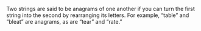 Two strings are said to be anagrams of one another if you can turn the first string into the second by rearranging its letters. For example, “table” and “bleat” are anagrams, as are “tear” and “rate.” 
